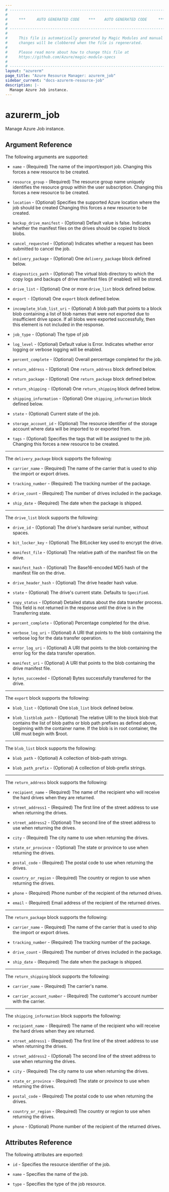 ```yaml
---
# ----------------------------------------------------------------------------
#
#     ***     AUTO GENERATED CODE    ***    AUTO GENERATED CODE     ***
#
# ----------------------------------------------------------------------------
#
#     This file is automatically generated by Magic Modules and manual
#     changes will be clobbered when the file is regenerated.
#
#     Please read more about how to change this file at
#     https://github.com/Azure/magic-module-specs
#
# ----------------------------------------------------------------------------
layout: "azurerm"
page_title: "Azure Resource Manager: azurerm_job"
sidebar_current: "docs-azurerm-resource-job"
description: |-
  Manage Azure Job instance.
---
```


# azurerm_job

Manage Azure Job instance.


## Argument Reference

The following arguments are supported:

* `name` - (Required) The name of the import/export job. Changing this forces a new resource to be created.

* `resource_group` - (Required) The resource group name uniquely identifies the resource group within the user subscription. Changing this forces a new resource to be created.

* `location` - (Optional) Specifies the supported Azure location where the job should be created Changing this forces a new resource to be created.

* `backup_drive_manifest` - (Optional) Default value is false. Indicates whether the manifest files on the drives should be copied to block blobs.

* `cancel_requested` - (Optional) Indicates whether a request has been submitted to cancel the job.

* `delivery_package` - (Optional) One `delivery_package` block defined below.

* `diagnostics_path` - (Optional) The virtual blob directory to which the copy logs and backups of drive manifest files (if enabled) will be stored.

* `drive_list` - (Optional) One or more `drive_list` block defined below.

* `export` - (Optional) One `export` block defined below.

* `incomplete_blob_list_uri` - (Optional) A blob path that points to a block blob containing a list of blob names that were not exported due to insufficient drive space. If all blobs were exported successfully, then this element is not included in the response.

* `job_type` - (Optional) The type of job

* `log_level` - (Optional) Default value is Error. Indicates whether error logging or verbose logging will be enabled.

* `percent_complete` - (Optional) Overall percentage completed for the job.

* `return_address` - (Optional) One `return_address` block defined below.

* `return_package` - (Optional) One `return_package` block defined below.

* `return_shipping` - (Optional) One `return_shipping` block defined below.

* `shipping_information` - (Optional) One `shipping_information` block defined below.

* `state` - (Optional) Current state of the job.

* `storage_account_id` - (Optional) The resource identifier of the storage account where data will be imported to or exported from.

* `tags` - (Optional) Specifies the tags that will be assigned to the job. Changing this forces a new resource to be created.

---

The `delivery_package` block supports the following:

* `carrier_name` - (Required) The name of the carrier that is used to ship the import or export drives.

* `tracking_number` - (Required) The tracking number of the package.

* `drive_count` - (Required) The number of drives included in the package.

* `ship_date` - (Required) The date when the package is shipped.

---

The `drive_list` block supports the following:

* `drive_id` - (Optional) The drive's hardware serial number, without spaces.

* `bit_locker_key` - (Optional) The BitLocker key used to encrypt the drive.

* `manifest_file` - (Optional) The relative path of the manifest file on the drive.

* `manifest_hash` - (Optional) The Base16-encoded MD5 hash of the manifest file on the drive.

* `drive_header_hash` - (Optional) The drive header hash value.

* `state` - (Optional) The drive's current state. Defaults to `Specified`.

* `copy_status` - (Optional) Detailed status about the data transfer process. This field is not returned in the response until the drive is in the Transferring state.

* `percent_complete` - (Optional) Percentage completed for the drive.

* `verbose_log_uri` - (Optional) A URI that points to the blob containing the verbose log for the data transfer operation.

* `error_log_uri` - (Optional) A URI that points to the blob containing the error log for the data transfer operation.

* `manifest_uri` - (Optional) A URI that points to the blob containing the drive manifest file.

* `bytes_succeeded` - (Optional) Bytes successfully transferred for the drive.

---

The `export` block supports the following:

* `blob_list` - (Optional) One `blob_list` block defined below.

* `blob_listblob_path` - (Optional) The relative URI to the block blob that contains the list of blob paths or blob path prefixes as defined above, beginning with the container name. If the blob is in root container, the URI must begin with $root.


---

The `blob_list` block supports the following:

* `blob_path` - (Optional) A collection of blob-path strings.

* `blob_path_prefix` - (Optional) A collection of blob-prefix strings.

---

The `return_address` block supports the following:

* `recipient_name` - (Required) The name of the recipient who will receive the hard drives when they are returned.

* `street_address1` - (Required) The first line of the street address to use when returning the drives.

* `street_address2` - (Optional) The second line of the street address to use when returning the drives.

* `city` - (Required) The city name to use when returning the drives.

* `state_or_province` - (Optional) The state or province to use when returning the drives.

* `postal_code` - (Required) The postal code to use when returning the drives.

* `country_or_region` - (Required) The country or region to use when returning the drives.

* `phone` - (Required) Phone number of the recipient of the returned drives.

* `email` - (Required) Email address of the recipient of the returned drives.

---

The `return_package` block supports the following:

* `carrier_name` - (Required) The name of the carrier that is used to ship the import or export drives.

* `tracking_number` - (Required) The tracking number of the package.

* `drive_count` - (Required) The number of drives included in the package.

* `ship_date` - (Required) The date when the package is shipped.

---

The `return_shipping` block supports the following:

* `carrier_name` - (Required) The carrier's name.

* `carrier_account_number` - (Required) The customer's account number with the carrier.

---

The `shipping_information` block supports the following:

* `recipient_name` - (Required) The name of the recipient who will receive the hard drives when they are returned.

* `street_address1` - (Required) The first line of the street address to use when returning the drives.

* `street_address2` - (Optional) The second line of the street address to use when returning the drives.

* `city` - (Required) The city name to use when returning the drives.

* `state_or_province` - (Required) The state or province to use when returning the drives.

* `postal_code` - (Required) The postal code to use when returning the drives.

* `country_or_region` - (Required) The country or region to use when returning the drives.

* `phone` - (Optional) Phone number of the recipient of the returned drives.

## Attributes Reference

The following attributes are exported:

* `id` - Specifies the resource identifier of the job.

* `name` - Specifies the name of the job.

* `type` - Specifies the type of the job resource.

